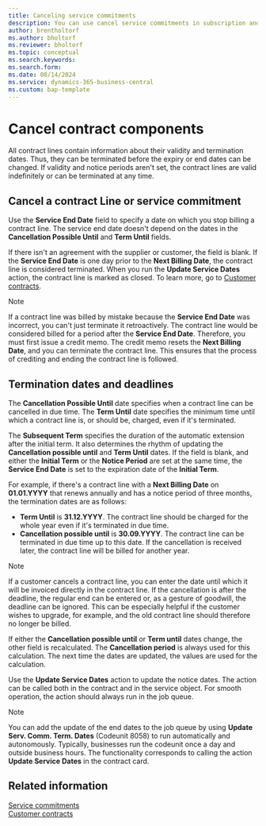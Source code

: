 ```yaml
---
title: Canceling service commitments
description: You can use cancel service commitments in subscription and recurring billing.
author: brentholtorf
ms.author: bholtorf
ms.reviewer: bholtorf
ms.topic: conceptual
ms.search.keywords: 
ms.search.form: 
ms.date: 08/14/2024
ms.service: dynamics-365-business-central
ms.custom: bap-template
---
```


# Cancel contract components

All contract lines contain information about their validity and termination dates. Thus, they can be terminated before the expiry or end dates can be changed. If validity and notice periods aren't set, the contract lines are valid indefinitely or can be terminated at any time.

## Cancel a contract Line or service commitment

Use the **Service End Date** field to specify a date on which you stop billing a contract line. The service end date doesn't depend on the dates in the **Cancellation Possible Until** and **Term Until** fields.

If there isn't an agreement with the supplier or customer, the field is blank. If the **Service End Date** is one day prior to the **Next Billing Date**, the contract line is considered terminated. When you run the **Update Service Dates** action, the contract line is marked as closed. To learn more, go to [Customer contracts](customer-contracts.md#customer-contracts).

> [!NOTE]
> If a contract line was billed by mistake because the **Service End Date** was incorrect, you can't just terminate it retroactively. The contract line would be considered billed for a period after the **Service End Date**. Therefore, you must first issue a credit memo. The credit memo resets the **Next Billing Date**, and you can terminate the contract line. This ensures that the process of crediting and ending the contract line is followed.

## Termination dates and deadlines

The **Cancellation Possible Until** date specifies when a contract line can be cancelled in due time. The **Term Until** date specifies the minimum time until which a contract line is, or should be, charged, even if it's terminated.

The **Subsequent Term** specifies the duration of the automatic extension after the initial term. It also determines the rhythm of updating the **Cancellation possible until** and **Term Until** dates. If the field is blank, and either the **Initial Term** or the **Notice Period** are set at the same time, the **Service End Date** is set to the expiration date of the **Initial Term**.

For example, if there's a contract line with a **Next Billing Date** on **01.01.YYYY** that renews annually and has a notice period of three months, the termination dates are as follows:

* **Term Until** is **31.12.YYYY**. The contract line should be charged for the whole year even if it's terminated in due time.
* **Cancellation possible until** is **30.09.YYYY**. The contract line can be terminated in due time up to this date. If the cancellation is received later, the contract line will be billed for another year.

> [!NOTE]
> If a customer cancels a contract line, you can enter the date until which it will be invoiced directly in the contract line. If the cancellation is after the deadline, the regular end can be entered or, as a gesture of goodwill, the deadline can be ignored. This can be especially helpful if the customer wishes to upgrade, for example, and the old contract line should therefore no longer be billed.

If either the **Cancellation possible until** or **Term until** dates change, the other field is recalculated. The **Cancellation period** is always used for this calculation. The next time the dates are updated, the values are used for the calculation.

Use the **Update Service Dates** action to update the notice dates. The action can be called both in the contract and in the service object. For smooth operation, the action should always run in the job queue.

> [!NOTE]
> You can add the update of the end dates to the job queue by using **Update Serv. Comm. Term. Dates** (Codeunit 8058) to run automatically and autonomously. Typically, businesses run the codeunit once a day and outside business hours. The functionality corresponds to calling the action **Update Service Dates** in the contract card.

## Related information

[Service commitments](so-service-commitments.md)  
[Customer contracts](customer-contracts.md)  

